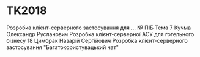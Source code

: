 # TK2018
Розробка клієнт-серверного застосування для ...
№	ПІБ	Тема
7   Кучма Олександр Русланович  Розробка клієнт-серверної АСУ для готельного бізнесу
18	Цимбрак Назарій Сергійович	Розробка клієнт-серверного застосування "Багатокористувацький чат"
